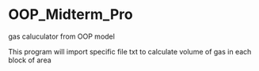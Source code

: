 # OOP_Midterm_Pro
gas caluculator from OOP model

This program will import specific file txt 
to calculate volume of gas in each block of area
